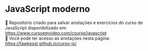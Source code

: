 # JavaScript moderno
📌 Repositório criado para salvar anotações e exercícios do curso de JavaScript disponibilizado em: https://www.cursoemvideo.com/course/javascript <br>
📃 Você pode ter acesso as anotações nesta página: https://fawkesst.github.io/curso-js/
